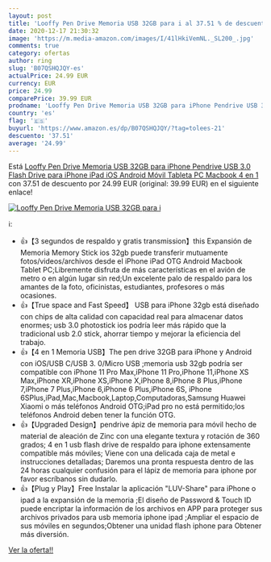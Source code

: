 ```yaml
---
layout: post
title: 'Looffy Pen Drive Memoria USB 32GB para i al 37.51 % de descuento'
date: 2020-12-17 21:30:32
image: 'https://m.media-amazon.com/images/I/41lHkiVemNL._SL200_.jpg'
comments: true
category: ofertas
author: ring
slug: 'B07QSHQJQY-es'
actualPrice: 24.99 EUR
currency: EUR
price: 24.99
comparePrice: 39.99 EUR
prodname: 'Looffy Pen Drive Memoria USB 32GB para iPhone Pendrive USB 3.0 Flash Drive para iPhone iPad iOS Android Móvil Tableta PC Macbook 4 en 1'
country: 'es'
flag: '🇪🇸'
buyurl: 'https://www.amazon.es/dp/B07QSHQJQY/?tag=tolees-21'
descuento: '37.51'
average: '24.99'
---
```


Está [Looffy Pen Drive Memoria USB 32GB para iPhone Pendrive USB 3.0 Flash Drive para iPhone iPad iOS Android Móvil Tableta PC Macbook 4 en 1](https://www.amazon.es/dp/B07QSHQJQY/?tag=tolees-21) con 37.51 de descuento por 24.99 EUR (original: 39.99 EUR) en el siguiente enlace!

[![Looffy Pen Drive Memoria USB 32GB para i](https://m.media-amazon.com/images/I/41lHkiVemNL._SL200_.jpg)](https://www.amazon.es/dp/B07QSHQJQY/?tag=tolees-21)

ℹ️:

- 👍【3 segundos de respaldo y gratis transmission】this Expansión de Memoria Memory Stick ios 32gb puede transferir mutuamente fotos/videos/archivos desde el iPhone iPad OTG Android Macbook Tablet PC;Libremente disfruta de más características en el avión de metro o en algún lugar sin red;Un excelente palo de respaldo para los amantes de la foto, oficinistas, estudiantes, profesores o más ocasiones.
- 👍【True space and Fast Speed】 USB para iPhone 32gb está diseñado con chips de alta calidad con capacidad real para almacenar datos enormes; usb 3.0 photostick ios podría leer más rápido que la tradicional usb 2.0 stick, ahorrar tiempo y mejorar la eficiencia del trabajo.
- 👍【4 en 1 Memoria USB】The pen drive 32GB para iPhone y Android con iOS/USB C/USB 3. 0/Micro USB ;memoria usb 32gb podría ser compatible con iPhone 11 Pro Max,iPhone 11 Pro,iPhone 11,iPhone XS Max,iPhone XR,iPhone XS,iPhone X,iPhone 8,iPhone 8 Plus,iPhone 7,iPhone 7 Plus,iPhone 6,iPhone 6 Plus,iPhone 6S, iPhone 6SPlus,iPad,Mac,Macbook,Laptop,Computadoras,Samsung Huawei Xiaomi o más teléfonos Android OTG;iPad pro no está permitido;los teléfonos Android deben tener la función OTG.
- 👍【Upgraded Design】pendrive ápiz de memoria para móvil hecho de material de aleación de Zinc con una elegante textura y rotación de 360 grados; 4 en 1 usb flash drive de respaldo para iphone extensamente compatible más móviles; Viene con una delicada caja de metal e instrucciones detalladas; Daremos una pronta respuesta dentro de las 24 horas cualquier confusión para el lápiz de memoria para iphone por favor escríbanos sin dudarlo.
- 👍【Plug y Play】Free Instalar la aplicación "LUV-Share" para iPhone o ipad a la expansión de la memoria ;El diseño de Password & Touch ID puede encriptar la información de los archivos en APP para proteger sus archivos privados para usb memoria iphone ipad ;Ampliar el espacio de sus móviles en segundos;Obtener una unidad flash iphone para Obtener más diversión.

[Ver la oferta!!](https://www.amazon.es/dp/B07QSHQJQY/?tag=tolees-21)
